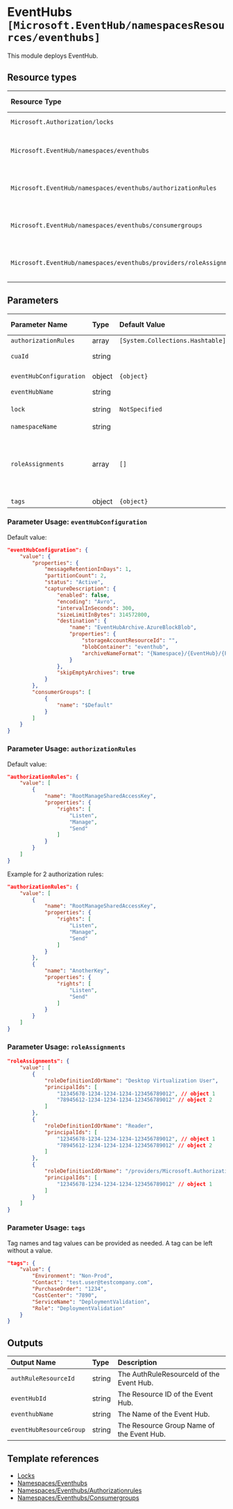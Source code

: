# EventHubs `[Microsoft.EventHub/namespacesResources/eventhubs]`

This module deploys EventHub.

## Resource types

| Resource Type | Api Version |
| :-- | :-- |
| `Microsoft.Authorization/locks` | 2016-09-01 |
| `Microsoft.EventHub/namespaces/eventhubs` | 2021-06-01-preview |
| `Microsoft.EventHub/namespaces/eventhubs/authorizationRules` | 2021-06-01-preview |
| `Microsoft.EventHub/namespaces/eventhubs/consumergroups` | 2021-06-01-preview |
| `Microsoft.EventHub/namespaces/eventhubs/providers/roleAssignments` | 2020-04-01-preview |

## Parameters

| Parameter Name | Type | Default Value | Possible Values | Description |
| :-- | :-- | :-- | :-- | :-- |
| `authorizationRules` | array | `[System.Collections.Hashtable]` |  | Optional. Authorization Rules for the Event Hub |
| `cuaId` | string |  |  | Optional. Customer Usage Attribution id (GUID). This GUID must be previously registered |
| `eventHubConfiguration` | object | `{object}` |  | Optional. Object to configure all properties of an Event Hub instance |
| `eventHubName` | string |  |  | Required. The name of the EventHub |
| `lock` | string | `NotSpecified` | `[CanNotDelete, NotSpecified, ReadOnly]` | Optional. Specify the type of lock. |
| `namespaceName` | string |  |  | Required. The name of the EventHub namespace |
| `roleAssignments` | array | `[]` |  | Optional. Array of role assignment objects that contain the 'roleDefinitionIdOrName' and 'principalId' to define RBAC role assignments on this resource. In the roleDefinitionIdOrName attribute, you can provide either the display name of the role definition, or its fully qualified ID in the following format: '/providers/Microsoft.Authorization/roleDefinitions/c2f4ef07-c644-48eb-af81-4b1b4947fb11' |
| `tags` | object | `{object}` |  | Optional. Tags of the resource. |

### Parameter Usage: `eventHubConfiguration`

Default value:

```json
"eventHubConfiguration": {
    "value": {
        "properties": {
            "messageRetentionInDays": 1,
            "partitionCount": 2,
            "status": "Active",
            "captureDescription": {
                "enabled": false,
                "encoding": "Avro",
                "intervalInSeconds": 300,
                "sizeLimitInBytes": 314572800,
                "destination": {
                    "name": "EventHubArchive.AzureBlockBlob",
                    "properties": {
                        "storageAccountResourceId": "",
                        "blobContainer": "eventhub",
                        "archiveNameFormat": "{Namespace}/{EventHub}/{PartitionId}/{Year}/{Month}/{Day}/{Hour}/{Minute}/{Second}"
                    }
                },
                "skipEmptyArchives": true
            }
        },
        "consumerGroups": [
            {
                "name": "$Default"
            }
        ]
    }
}
```

### Parameter Usage: `authorizationRules`

Default value:

```json
"authorizationRules": {
    "value": [
        {
            "name": "RootManageSharedAccessKey",
            "properties": {
                "rights": [
                    "Listen",
                    "Manage",
                    "Send"
                ]
            }
        }
    ]
}
```

Example for 2 authorization rules:

```json
"authorizationRules": {
    "value": [
        {
            "name": "RootManageSharedAccessKey",
            "properties": {
                "rights": [
                    "Listen",
                    "Manage",
                    "Send"
                ]
            }
        },
        {
            "name": "AnotherKey",
            "properties": {
                "rights": [
                    "Listen",
                    "Send"
                ]
            }
        }
    ]
}
```

### Parameter Usage: `roleAssignments`

```json
"roleAssignments": {
    "value": [
        {
            "roleDefinitionIdOrName": "Desktop Virtualization User",
            "principalIds": [
                "12345678-1234-1234-1234-123456789012", // object 1
                "78945612-1234-1234-1234-123456789012" // object 2
            ]
        },
        {
            "roleDefinitionIdOrName": "Reader",
            "principalIds": [
                "12345678-1234-1234-1234-123456789012", // object 1
                "78945612-1234-1234-1234-123456789012" // object 2
            ]
        },
        {
            "roleDefinitionIdOrName": "/providers/Microsoft.Authorization/roleDefinitions/c2f4ef07-c644-48eb-af81-4b1b4947fb11",
            "principalIds": [
                "12345678-1234-1234-1234-123456789012" // object 1
            ]
        }
    ]
}
```

### Parameter Usage: `tags`

Tag names and tag values can be provided as needed. A tag can be left without a value.

```json
"tags": {
    "value": {
        "Environment": "Non-Prod",
        "Contact": "test.user@testcompany.com",
        "PurchaseOrder": "1234",
        "CostCenter": "7890",
        "ServiceName": "DeploymentValidation",
        "Role": "DeploymentValidation"
    }
}
```

## Outputs

| Output Name | Type | Description |
| :-- | :-- | :-- |
| `authRuleResourceId` | string | The AuthRuleResourceId of the Event Hub. |
| `eventHubId` | string | The Resource ID of the Event Hub. |
| `eventhubName` | string | The Name of the Event Hub. |
| `eventHubResourceGroup` | string | The Resource Group Name of the Event Hub. |

## Template references

- [Locks](https://docs.microsoft.com/en-us/azure/templates/Microsoft.Authorization/2016-09-01/locks)
- [Namespaces/Eventhubs](https://docs.microsoft.com/en-us/azure/templates/Microsoft.EventHub/2017-04-01/namespaces/eventhubs)
- [Namespaces/Eventhubs/Authorizationrules](https://docs.microsoft.com/en-us/azure/templates/Microsoft.EventHub/2017-04-01/namespaces/eventhubs/authorizationRules)
- [Namespaces/Eventhubs/Consumergroups](https://docs.microsoft.com/en-us/azure/templates/Microsoft.EventHub/2017-04-01/namespaces/eventhubs/consumergroups)
